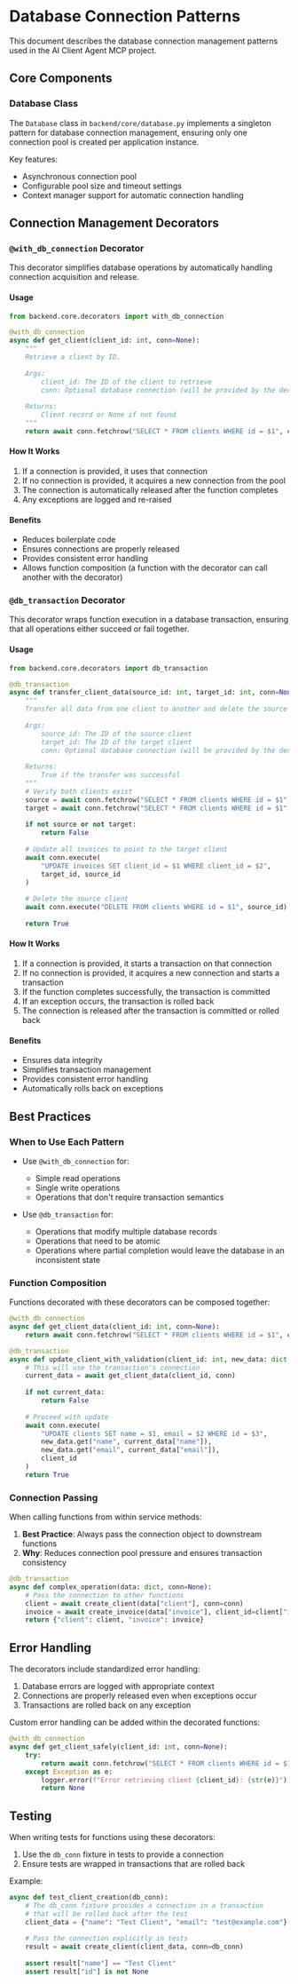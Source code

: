 # Database Connection Patterns

This document describes the database connection management patterns used in the AI Client Agent MCP project.

## Core Components

### Database Class

The `Database` class in `backend/core/database.py` implements a singleton pattern for database connection management, ensuring only one connection pool is created per application instance.

Key features:
- Asynchronous connection pool
- Configurable pool size and timeout settings
- Context manager support for automatic connection handling

## Connection Management Decorators

### `@with_db_connection` Decorator

This decorator simplifies database operations by automatically handling connection acquisition and release.

#### Usage

```python
from backend.core.decorators import with_db_connection

@with_db_connection
async def get_client(client_id: int, conn=None):
    """
    Retrieve a client by ID.
    
    Args:
        client_id: The ID of the client to retrieve
        conn: Optional database connection (will be provided by the decorator if None)
        
    Returns:
        Client record or None if not found
    """
    return await conn.fetchrow("SELECT * FROM clients WHERE id = $1", client_id)
```

#### How It Works

1. If a connection is provided, it uses that connection
2. If no connection is provided, it acquires a new connection from the pool
3. The connection is automatically released after the function completes
4. Any exceptions are logged and re-raised

#### Benefits

- Reduces boilerplate code
- Ensures connections are properly released
- Provides consistent error handling
- Allows function composition (a function with the decorator can call another with the decorator)

### `@db_transaction` Decorator

This decorator wraps function execution in a database transaction, ensuring that all operations either succeed or fail together.

#### Usage

```python
from backend.core.decorators import db_transaction

@db_transaction
async def transfer_client_data(source_id: int, target_id: int, conn=None):
    """
    Transfer all data from one client to another and delete the source client.
    
    Args:
        source_id: The ID of the source client
        target_id: The ID of the target client
        conn: Optional database connection (will be provided by the decorator if None)
        
    Returns:
        True if the transfer was successful
    """
    # Verify both clients exist
    source = await conn.fetchrow("SELECT * FROM clients WHERE id = $1", source_id)
    target = await conn.fetchrow("SELECT * FROM clients WHERE id = $1", target_id)
    
    if not source or not target:
        return False
    
    # Update all invoices to point to the target client
    await conn.execute(
        "UPDATE invoices SET client_id = $1 WHERE client_id = $2", 
        target_id, source_id
    )
    
    # Delete the source client
    await conn.execute("DELETE FROM clients WHERE id = $1", source_id)
    
    return True
```

#### How It Works

1. If a connection is provided, it starts a transaction on that connection
2. If no connection is provided, it acquires a new connection and starts a transaction
3. If the function completes successfully, the transaction is committed
4. If an exception occurs, the transaction is rolled back
5. The connection is released after the transaction is committed or rolled back

#### Benefits

- Ensures data integrity
- Simplifies transaction management
- Provides consistent error handling
- Automatically rolls back on exceptions

## Best Practices

### When to Use Each Pattern

- Use `@with_db_connection` for:
  - Simple read operations
  - Single write operations
  - Operations that don't require transaction semantics

- Use `@db_transaction` for:
  - Operations that modify multiple database records
  - Operations that need to be atomic
  - Operations where partial completion would leave the database in an inconsistent state

### Function Composition

Functions decorated with these decorators can be composed together:

```python
@with_db_connection
async def get_client_data(client_id: int, conn=None):
    return await conn.fetchrow("SELECT * FROM clients WHERE id = $1", client_id)

@db_transaction
async def update_client_with_validation(client_id: int, new_data: dict, conn=None):
    # This will use the transaction's connection
    current_data = await get_client_data(client_id, conn)
    
    if not current_data:
        return False
    
    # Proceed with update
    await conn.execute(
        "UPDATE clients SET name = $1, email = $2 WHERE id = $3",
        new_data.get("name", current_data["name"]),
        new_data.get("email", current_data["email"]),
        client_id
    )
    return True
```

### Connection Passing

When calling functions from within service methods:

1. **Best Practice**: Always pass the connection object to downstream functions
2. **Why**: Reduces connection pool pressure and ensures transaction consistency

```python
@db_transaction
async def complex_operation(data: dict, conn=None):
    # Pass the connection to other functions
    client = await create_client(data["client"], conn=conn)
    invoice = await create_invoice(data["invoice"], client_id=client["id"], conn=conn)
    return {"client": client, "invoice": invoice}
```

## Error Handling

The decorators include standardized error handling:

1. Database errors are logged with appropriate context
2. Connections are properly released even when exceptions occur
3. Transactions are rolled back on any exception

Custom error handling can be added within the decorated functions:

```python
@with_db_connection
async def get_client_safely(client_id: int, conn=None):
    try:
        return await conn.fetchrow("SELECT * FROM clients WHERE id = $1", client_id)
    except Exception as e:
        logger.error(f"Error retrieving client {client_id}: {str(e)}")
        return None
```

## Testing

When writing tests for functions using these decorators:

1. Use the `db_conn` fixture in tests to provide a connection
2. Ensure tests are wrapped in transactions that are rolled back

Example:

```python
async def test_client_creation(db_conn):
    # The db_conn fixture provides a connection in a transaction
    # that will be rolled back after the test
    client_data = {"name": "Test Client", "email": "test@example.com"}
    
    # Pass the connection explicitly in tests
    result = await create_client(client_data, conn=db_conn)
    
    assert result["name"] == "Test Client"
    assert result["id"] is not None
``` 